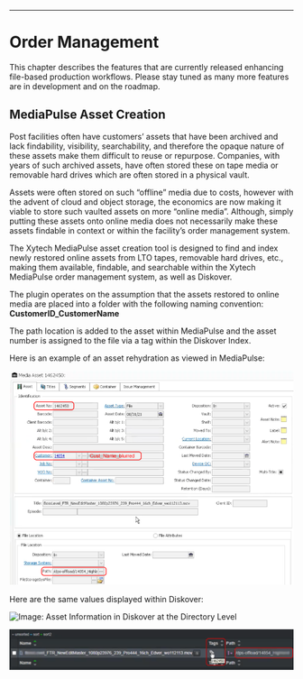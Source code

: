 ___
# Order Management

This chapter describes the features that are currently released enhancing file-based production workflows. Please stay tuned as many more features are in development and on the roadmap.

## MediaPulse Asset Creation

Post facilities often have customers’ assets that have been archived and lack findability, visibility, searchability, and therefore the opaque nature of these assets make them difficult to reuse or repurpose. Companies, with years of such archived assets, have often stored these on tape media or removable hard drives which are often stored in a physical vault.

Assets were often stored on such “offline” media due to costs, however with the advent of cloud and object storage, the economics are now making it viable to store such vaulted assets on more “online media”. Although, simply putting these assets onto online media does not necessarily make these assets findable in context or within the facility’s order management system.

The Xytech MediaPulse asset creation tool is designed to find and index newly restored online assets from LTO tapes, removable hard drives, etc., making them available, findable, and searchable within the Xytech MediaPulse order management system, as well as Diskover.

The plugin operates on the assumption that the assets restored to online media are placed into a folder with the following naming convention:  **CustomerID_CustomerName**

The path location is added to the asset within MediaPulse and the asset number is assigned to the file via a tag within the Diskover Index.

Here is an example of an asset rehydration as viewed in MediaPulse:

![Asset Information in MediaPulse](images/image_aja_edition_mediapulse_asset_creation_within_mediapulse_ui.png)

Here are the same values displayed within Diskover:

![Image: Asset Information in Diskover at the Directory Level](image_aja_edition_mediapulse_asset_creation_in_diskover_ui_directory_level.png)

![Image: Asset Information in Diskover at the File Level](images/image_aja_edition_mediapulse_asset_creation_in_diskover_ui_file_level.png)
